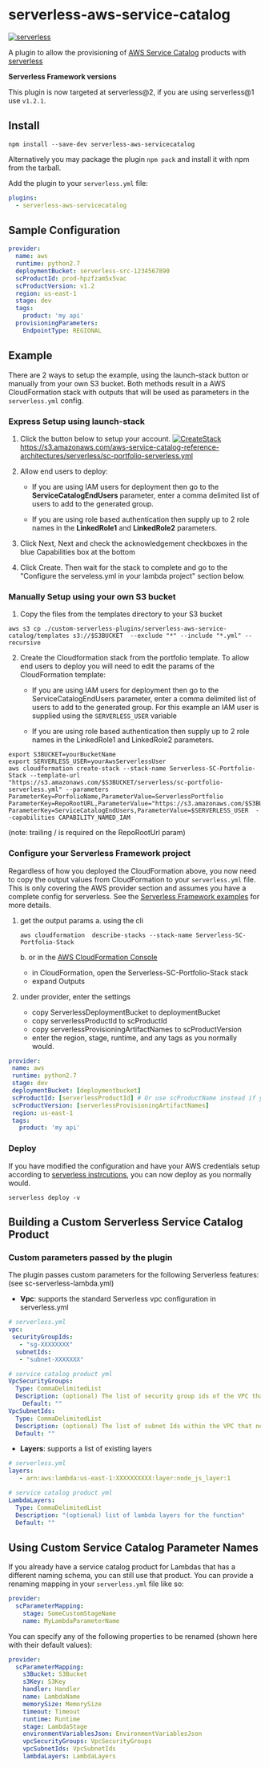 # serverless-aws-service-catalog
[![serverless](http://public.serverless.com/badges/v3.svg)](http://www.serverless.com)

A plugin to allow the provisioning of [AWS Service Catalog](https://console.aws.amazon.com/servicecatalog) products with [serverless](http://www.serverless.com)

**Serverless Framework versions**

This plugin is now targeted at serverless@2, if you are using serverless@1 use `v1.2.1`.

## Install

`npm install --save-dev serverless-aws-servicecatalog`

Alternatively you may package the plugin `npm pack` and install it with npm from the tarball.

Add the plugin to your `serverless.yml` file:

```yaml
plugins:
  - serverless-aws-servicecatalog
```

## Sample Configuration
```yaml
provider:
  name: aws
  runtime: python2.7
  deploymentBucket: serverless-src-1234567890
  scProductId: prod-hpzfzam5x5vac
  scProductVersion: v1.2
  region: us-east-1
  stage: dev
  tags:
    product: 'my api'
  provisioningParameters:
    EndpointType: REGIONAL
```


## Example
There are 2 ways to setup the example, using the launch-stack button or manually from your own S3 bucket.  Both methods result in a
AWS CloudFormation stack with outputs that will be used as parameters in the `serverless.yml` config.


### Express Setup using launch-stack
1. Click the button below to setup your account.
    [![CreateStack](https://s3.amazonaws.com/cloudformation-examples/cloudformation-launch-stack.png)](https://console.aws.amazon.com/cloudformation/#/stacks/new?stackName=Serverless-SC-Portfolio-Stack&templateURL=https://s3.amazonaws.com/aws-service-catalog-reference-architectures/serverless/sc-portfolio-serverless.yml)
    https://s3.amazonaws.com/aws-service-catalog-reference-architectures/serverless/sc-portfolio-serverless.yml

2. Allow end users to deploy:

    - If you are using IAM users for deployment then go to the __ServiceCatalogEndUsers__ parameter, enter a comma delimited list of users to add to the generated group.

    - If you are using role based authentication then supply up to 2 role names in the __LinkedRole1__ and __LinkedRole2__ parameters.

3. Click Next, Next and check the acknowledgement checkboxes in the blue Capabilities box at the bottom

4. Click Create. Then wait for the stack to complete and go to the "Configure the serveless.yml in your lambda project" section below.



### Manually Setup using your own S3 bucket
1. Copy the files from the templates directory to your S3 bucket

```shell
aws s3 cp ./custom-serverless-plugins/serverless-aws-service-catalog/templates s3://$S3BUCKET  --exclude "*" --include "*.yml" --recursive
```

2. Create the Cloudformation stack from the portfolio template.  To allow end users to deploy you will need to edit the params of the CloudFormation template:

    - If you are using IAM users for deployment then go to the ServiceCatalogEndUsers parameter, enter a comma delimited list of users to add to the generated group.
    For this example an IAM user is supplied using the `SERVERLESS_USER` variable

    - If you are using role based authentication then supply up to 2 role names in the LinkedRole1 and LinkedRole2 parameters.

```shell
export S3BUCKET=yourBucketName
export SERVERLESS_USER=yourAwsServerlessUser
aws cloudformation create-stack --stack-name Serverless-SC-Portfolio-Stack --template-url "https://s3.amazonaws.com/$S3BUCKET/serverless/sc-portfolio-serverless.yml" --parameters ParameterKey=PorfolioName,ParameterValue=ServerlessPortfolio ParameterKey=RepoRootURL,ParameterValue="https://s3.amazonaws.com/$S3BUCKET/" ParameterKey=ServiceCatalogEndUsers,ParameterValue=$SERVERLESS_USER  --capabilities CAPABILITY_NAMED_IAM
```
(note: trailing / is required on the RepoRootUrl param)



### Configure your Serverless Framework project
Regardless of how you deployed the CloudFormation above, you now need to copy the output values from CloudFormation to your `serverless.yml` file.
This is only covering the AWS provider section and assumes you have a complete config for serverless.  See the [Serverless Framework examples](https://github.com/serverless/examples) for more details.

1. get the output params
    a. using the cli
    ```shell
    aws cloudformation  describe-stacks --stack-name Serverless-SC-Portfolio-Stack
    ```

    b. or in the [AWS CloudFormation Console](https://console.aws.amazon.com/cloudformation)
    - in CloudFormation, open the Serverless-SC-Portfolio-Stack stack
    - expand Outputs

2. under provider, enter the settings
    - copy ServerlessDeploymentBucket to deploymentBucket
    - copy serverlessProductId to scProductId
    - copy serverlessProvisioningArtifactNames to scProductVersion
    - enter the region, stage, runtime, and any tags as you normally would.


 ```yaml
provider:
  name: aws
  runtime: python2.7
  stage: dev
  deploymentBucket: [deploymentbucket]
  scProductId: [serverlessProductId] # Or use scProductName instead if you want to target your template's name
  scProductVersion: [serverlessProvisioningArtifactNames]
  region: us-east-1
  tags:
    product: 'my api'
 ```

### Deploy
If you have modified the configuration and have your AWS credentials setup according to
[serverless instrcutions](https://serverless.com/framework/docs/providers/aws/guide/credentials/), you can now deploy as you normally would.

```shell
serverless deploy -v
```

## Building a Custom Serverless Service Catalog Product

### Custom parameters passed by the plugin

The plugin passes custom parameters for the following Serverless features: (see sc-serverless-lambda.yml)

- **Vpc**: supports the standard Serverless vpc configuration in serverless.yml
```yaml
# serverless.yml
vpc:
 securityGroupIds:
   - "sg-XXXXXXXX"
  subnetIds:
   - "subnet-XXXXXXX"
```

```yaml
# service catalog product yml
VpcSecurityGroups:
  Type: CommaDelimitedList
  Description: (optional) The list of security group ids of the VPC that needs to be accessed.
    Default: ""
VpcSubnetIds:
  Type: CommaDelimitedList
  Description: (optional) The list of subnet Ids within the VPC that needs access to.
  Default: ""
```
- **Layers**: supports a list of existing layers

```yaml
# serverless.yml
layers:
   - arn:aws:lambda:us-east-1:XXXXXXXXXX:layer:node_js_layer:1
```

```yaml
# service catalog product yml
LambdaLayers:
  Type: CommaDelimitedList
  Description: "(optional) list of lambda layers for the function"
  Default: ""
```

## Using Custom Service Catalog Parameter Names

If you already have a service catalog product for Lambdas that has a different naming schema, you can still use that product. You can provide a renaming mapping in your `serverless.yml` file like so:

```yaml
provider:
  scParameterMapping:
    stage: SomeCustomStageName
    name: MyLambdaParameterName
```

You can specify any of the following properties to be renamed (shown here with their default values):

```yaml
provider:
  scParameterMapping:
    s3Bucket: S3Bucket
    s3Key: S3Key
    handler: Handler
    name: LambdaName
    memorySize: MemorySize
    timeout: Timeout
    runtime: Runtime
    stage: LambdaStage
    environmentVariablesJson: EnvironmentVariablesJson
    vpcSecurityGroups: VpcSecurityGroups
    vpcSubnetIds: VpcSubnetIds
    lambdaLayers: LambdaLayers
```
